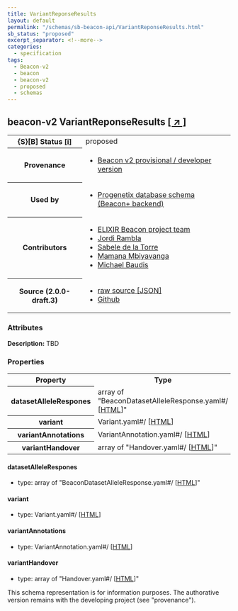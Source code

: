```yaml
---
title: VariantReponseResults
layout: default
permalink: "/schemas/sb-beacon-api/VariantReponseResults.html"
sb_status: "proposed"
excerpt_separator: <!--more-->
categories:
  - specification
tags:
  - Beacon-v2
  - beacon
  - beacon-v2
  - proposed
  - schemas
---
```


<div id="schema-header-title">
  <h2><span id="schema-header-title-project">beacon-v2</span> VariantReponseResults <a href="https://github.com/ga4gh-schemablocks/sb-beacon-api" target="_BLANK">[ &nearr; ]</a></h2>
</div>

<table id="schema-header-table">
<tr>
<th>{S}[B] Status <a href="https://schemablocks.org/about/sb-status-levels.html">[i]</a></th>
<td><div id="schema-header-status">proposed</div></td>
</tr>
<tr><th>Provenance</th><td><ul>
<li><a href="https://github.com/ga4gh-beacon/specification-v2">Beacon v2 provisional / developer version</a></li>
</ul></td></tr>
<tr><th>Used by</th><td><ul>
<li><a href="https://github.com/progenetix/schemas/">Progenetix database schema (Beacon+ backend)</a></li>
</ul></td></tr>


<!--more-->
<tr><th>Contributors</th><td><ul>
<li><a href="https://beacon-project.io/categories/people.html">ELIXIR Beacon project team</a></li>
<li><a href="https://github.com/jrambla">Jordi Rambla</a></li>
<li><a href="https://github.com/sdelatorrep">Sabele de la Torre</a></li>
<li><a href="https://github.com/mamanambiya">Mamana Mbiyavanga</a></li>
<li><a href="https://orcid.org/0000-0002-9903-4248">Michael Baudis</a></li>
</ul></td></tr>
<tr><th>Source (2.0.0-draft.3)</th><td><ul>
<li><a href="current/VariantReponseResults.json" target="_BLANK">raw source [JSON]</a></li>
<li><a href="https://github.com/ga4gh-schemablocks/sb-beacon-api/blob/master/schemas/VariantReponseResults.yaml" target="_BLANK">Github</a></li>
</ul></td></tr>
</table>

<div id="schema-attributes-title"><h3>Attributes</h3></div>

  
__Description:__ TBD

### Properties

<table id="schema-properties-table">
<tr><th>Property</th><th>Type</th></tr>
<tr><th>datasetAlleleRespones</th><td>array of "BeaconDatasetAlleleResponse.yaml#/ [<a href="./BeaconDatasetAlleleResponse.html">HTML</a>]"</td></tr>
<tr><th>variant</th><td>Variant.yaml#/ [<a href="./Variant.html">HTML</a>]</td></tr>
<tr><th>variantAnnotations</th><td>VariantAnnotation.yaml#/ [<a href="./VariantAnnotation.html">HTML</a>]</td></tr>
<tr><th>variantHandover</th><td>array of "Handover.yaml#/ [<a href="./Handover.html">HTML</a>]"</td></tr>
</table>


#### datasetAlleleRespones

* type: array of "BeaconDatasetAlleleResponse.yaml#/ [<a href="./BeaconDatasetAlleleResponse.html">HTML</a>]"




#### variant

* type: Variant.yaml#/ [<a href="./Variant.html">HTML</a>]




#### variantAnnotations

* type: VariantAnnotation.yaml#/ [<a href="./VariantAnnotation.html">HTML</a>]




#### variantHandover

* type: array of "Handover.yaml#/ [<a href="./Handover.html">HTML</a>]"



<div id="schema-footer"> This schema representation is for information purposes. The authorative  version remains with the developing project (see "provenance"). </div>


